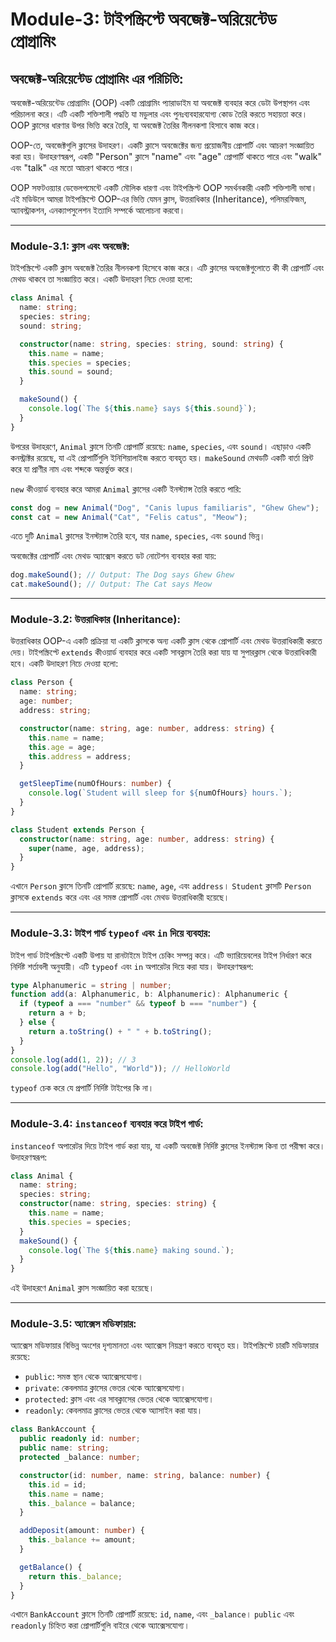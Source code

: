 # Module-3: টাইপস্ক্রিপ্টে অবজেক্ট-অরিয়েন্টেড প্রোগ্রামিং

## অবজেক্ট-অরিয়েন্টেড প্রোগ্রামিং এর পরিচিতি:

অবজেক্ট-অরিয়েন্টেড প্রোগ্রামিং (OOP) একটি প্রোগ্রামিং প্যারাডাইম যা অবজেক্ট ব্যবহার করে ডেটা উপস্থাপন এবং পরিচালনা করে। এটি একটি শক্তিশালী পদ্ধতি যা মডুলার এবং পুনঃব্যবহারযোগ্য কোড তৈরি করতে সহায়তা করে। OOP ক্লাসের ধারণার উপর ভিত্তি করে তৈরি, যা অবজেক্ট তৈরির নীলনকশা হিসাবে কাজ করে।

OOP-তে, অবজেক্টগুলি ক্লাসের উদাহরণ। একটি ক্লাসে অবজেক্টের জন্য প্রয়োজনীয় প্রোপার্টি এবং আচরণ সংজ্ঞায়িত করা হয়। উদাহরণস্বরূপ, একটি "Person" ক্লাসে "name" এবং "age" প্রোপার্টি থাকতে পারে এবং "walk" এবং "talk" এর মতো আচরণ থাকতে পারে।

OOP সফটওয়্যার ডেভেলপমেন্টে একটি মৌলিক ধারণা এবং টাইপস্ক্রিপ্ট OOP সমর্থনকারী একটি শক্তিশালী ভাষা। এই মডিউলে আমরা টাইপস্ক্রিপ্টে OOP-এর ভিত্তি যেমন ক্লাস, উত্তরাধিকার (Inheritance), পলিমরফিজম, অ্যাবস্ট্রাকশন, এনক্যাপসুলেশন ইত্যাদি সম্পর্কে আলোচনা করবো।

---

### Module-3.1: ক্লাস এবং অবজেক্ট:

টাইপস্ক্রিপ্টে একটি ক্লাস অবজেক্ট তৈরির নীলনকশা হিসেবে কাজ করে। এটি ক্লাসের অবজেক্টগুলোতে কী কী প্রোপার্টি এবং মেথড থাকবে তা সংজ্ঞায়িত করে। একটি উদাহরণ নিচে দেওয়া হলো:

```typescript
class Animal {
  name: string;
  species: string;
  sound: string;

  constructor(name: string, species: string, sound: string) {
    this.name = name;
    this.species = species;
    this.sound = sound;
  }

  makeSound() {
    console.log(`The ${this.name} says ${this.sound}`);
  }
}
```

উপরের উদাহরণে, `Animal` ক্লাসে তিনটি প্রোপার্টি রয়েছে: `name`, `species`, এবং `sound`। এছাড়াও একটি কনস্ট্রাক্টর রয়েছে, যা এই প্রোপার্টিগুলি ইনিশিয়ালাইজ করতে ব্যবহৃত হয়। `makeSound` মেথডটি একটি বার্তা প্রিন্ট করে যা প্রাণীর নাম এবং শব্দকে অন্তর্ভুক্ত করে।

`new` কীওয়ার্ড ব্যবহার করে আমরা `Animal` ক্লাসের একটি ইনস্ট্যান্স তৈরি করতে পারি:

```typescript
const dog = new Animal("Dog", "Canis lupus familiaris", "Ghew Ghew");
const cat = new Animal("Cat", "Felis catus", "Meow");
```

এতে দুটি `Animal` ক্লাসের ইনস্ট্যান্স তৈরি হবে, যার `name`, `species`, এবং `sound` ভিন্ন।

অবজেক্টের প্রোপার্টি এবং মেথড অ্যাক্সেস করতে ডট নোটেশন ব্যবহার করা যায়:

```typescript
dog.makeSound(); // Output: The Dog says Ghew Ghew
cat.makeSound(); // Output: The Cat says Meow
```

---

### Module-3.2: উত্তরাধিকার (Inheritance):

উত্তরাধিকার OOP-এ একটি প্রক্রিয়া যা একটি ক্লাসকে অন্য একটি ক্লাস থেকে প্রোপার্টি এবং মেথড উত্তরাধিকারী করতে দেয়। টাইপস্ক্রিপ্টে `extends` কীওয়ার্ড ব্যবহার করে একটি সাবক্লাস তৈরি করা যায় যা সুপারক্লাস থেকে উত্তরাধিকারী হবে। একটি উদাহরণ নিচে দেওয়া হলো:

```typescript
class Person {
  name: string;
  age: number;
  address: string;

  constructor(name: string, age: number, address: string) {
    this.name = name;
    this.age = age;
    this.address = address;
  }

  getSleepTime(numOfHours: number) {
    console.log(`Student will sleep for ${numOfHours} hours.`);
  }
}

class Student extends Person {
  constructor(name: string, age: number, address: string) {
    super(name, age, address);
  }
}
```

এখানে `Person` ক্লাসে তিনটি প্রোপার্টি রয়েছে: `name`, `age`, এবং `address`। `Student` ক্লাসটি `Person` ক্লাসকে `extends` করে এবং এর সমস্ত প্রোপার্টি এবং মেথড উত্তরাধিকারী হয়েছে।

---

### Module-3.3: টাইপ গার্ড `typeof` এবং `in` দিয়ে ব্যবহার:

টাইপ গার্ড টাইপস্ক্রিপ্টে একটি উপায় যা রানটাইমে টাইপ চেকিং সম্পন্ন করে। এটি ভ্যারিয়েবলের টাইপ নির্ধারণ করে নির্দিষ্ট শর্তাবলী অনুযায়ী। এটি `typeof` এবং `in` অপারেটর দিয়ে করা যায়। উদাহরণস্বরূপ:

```typescript
type Alphanumeric = string | number;
function add(a: Alphanumeric, b: Alphanumeric): Alphanumeric {
  if (typeof a === "number" && typeof b === "number") {
    return a + b;
  } else {
    return a.toString() + " " + b.toString();
  }
}
console.log(add(1, 2)); // 3
console.log(add("Hello", "World")); // HelloWorld
```

`typeof` চেক করে যে প্রপার্টি নির্দিষ্ট টাইপের কি না।

---

### Module-3.4: `instanceof` ব্যবহার করে টাইপ গার্ড:

`instanceof` অপারেটর দিয়ে টাইপ গার্ড করা যায়, যা একটি অবজেক্ট নির্দিষ্ট ক্লাসের ইনস্ট্যান্স কিনা তা পরীক্ষা করে। উদাহরণস্বরূপ:

```typescript
class Animal {
  name: string;
  species: string;
  constructor(name: string, species: string) {
    this.name = name;
    this.species = species;
  }
  makeSound() {
    console.log(`The ${this.name} making sound.`);
  }
}
```

এই উদাহরণে `Animal` ক্লাস সংজ্ঞায়িত করা হয়েছে।

---

### Module-3.5: অ্যাক্সেস মডিফায়ার:

অ্যাক্সেস মডিফায়ার বিভিন্ন অংশের দৃশ্যমানতা এবং অ্যাক্সেস নিয়ন্ত্রণ করতে ব্যবহৃত হয়। টাইপস্ক্রিপ্টে চারটি মডিফায়ার রয়েছে:

- `public`: সমস্ত স্থান থেকে অ্যাক্সেসযোগ্য।
- `private`: কেবলমাত্র ক্লাসের ভেতর থেকে অ্যাক্সেসযোগ্য।
- `protected`: ক্লাস এবং এর সাবক্লাসের ভেতর থেকে অ্যাক্সেসযোগ্য।
- `readonly`: কেবলমাত্র ক্লাসের ভেতর থেকে অ্যাসাইন করা যায়।

```typescript
class BankAccount {
  public readonly id: number;
  public name: string;
  protected _balance: number;

  constructor(id: number, name: string, balance: number) {
    this.id = id;
    this.name = name;
    this._balance = balance;
  }

  addDeposit(amount: number) {
    this._balance += amount;
  }

  getBalance() {
    return this._balance;
  }
}
```

এখানে `BankAccount` ক্লাসে তিনটি প্রোপার্টি রয়েছে: `id`, `name`, এবং `_balance`। `public` এবং `readonly` চিহ্নিত করা প্রোপার্টিগুলি বাইরে থেকে অ্যাক্সেসযোগ্য।
